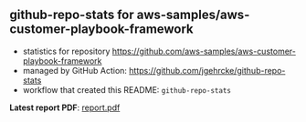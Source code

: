 ## github-repo-stats for aws-samples/aws-customer-playbook-framework

- statistics for repository https://github.com/aws-samples/aws-customer-playbook-framework
- managed by GitHub Action: https://github.com/jgehrcke/github-repo-stats
- workflow that created this README: `github-repo-stats`

**Latest report PDF**: [report.pdf](https://github.com/aws-samples/aws-customer-playbook-framework/raw/github-repo-stats/aws-samples/aws-customer-playbook-framework/latest-report/report.pdf)

